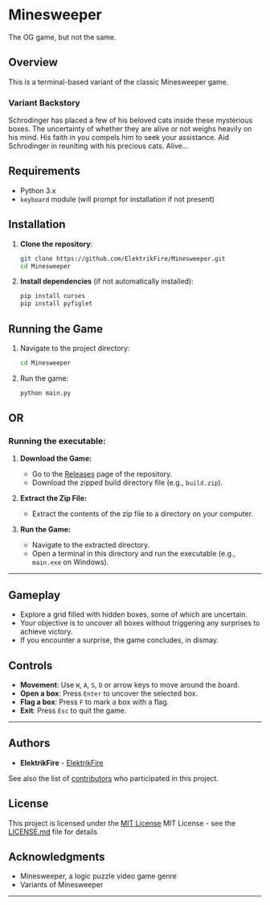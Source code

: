 # Minesweeper

The OG game,
but not the same.

## Overview
This is a terminal-based variant of the classic Minesweeper game.

### Variant Backstory
Schrodinger has placed a few of his beloved cats inside these mysterious boxes. The uncertainty of whether they are alive or not weighs heavily on his mind. His faith in you compels him to seek your assistance. Aid Schrodinger in reuniting with his precious cats. Alive...

## Requirements
- Python 3.x
- `keyboard` module (will prompt for installation if not present)

## Installation
1. **Clone the repository**:
   ```bash
   git clone https://github.com/ElektrikFire/Minesweeper.git
   cd Minesweeper
   ```

2. **Install dependencies** (if not automatically installed):
   ```bash
   pip install curses
   pip install pyfiglet
   ```

## Running the Game
1. Navigate to the project directory:
   ```bash
   cd Minesweeper
   ```

2. Run the game:
   ```bash
   python main.py
   ```

## OR

### Running the executable:

1. **Download the Game:**
   - Go to the [Releases](https://github.com/ElektrikFire/Minesweeper/releases) page of the repository.
   - Download the zipped build directory file (e.g., `build.zip`).

2. **Extract the Zip File:**
   - Extract the contents of the zip file to a directory on your computer.

3. **Run the Game:**
   - Navigate to the extracted directory.
   - Open a terminal in this directory and run the executable (e.g., `main.exe` on Windows).

---

## Gameplay

- Explore a grid filled with hidden boxes, some of which are uncertain.
- Your objective is to uncover all boxes without triggering any surprises to achieve victory.
- If you encounter a surprise, the game concludes, in dismay.

## Controls
- **Movement**: Use `W`, `A`, `S`, `D` or arrow keys to move around the board.
- **Open a box**: Press `Enter` to uncover the selected box.
- **Flag a box**: Press `F` to mark a box with a flag.
- **Exit**: Press `Esc` to quit the game.

---

## Authors

  - **ElektrikFire**  -
    [ElektrikFire](https://github.com/ElektrikFire)

See also the list of
[contributors](https://github.com/ElektrikFire/Minesweeper/graphs/contributors)
who participated in this project.

## License

This project is licensed under the [MIT License](LICENSE)
MIT License - see the [LICENSE.md](LICENSE) file for
details

## Acknowledgments

  - Minesweeper, a logic puzzle video game genre
  - Variants of Minesweeper

---
